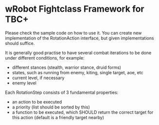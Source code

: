 # wRobot Fightclass Framework for TBC+
Please check the sample code on how to use it.
You can create new implementation of the RotationAction interface, but given implementations should suffice.

It is generally good practise to have several combat iterations to be done under different conditions, for example:
- different stances (stealth, warrior stance, druid forms)
- states, such as running from enemy, kiting, single target, aoe, etc
- current level, if necessary
- enemy level

Each RotationStep consists of 3 fundamental properties:
- an action to be executed
- a priority (list should be sorted by this)
- a function to be executed, which SHOULD return the correct target for this action (default is a friendly target nearby)